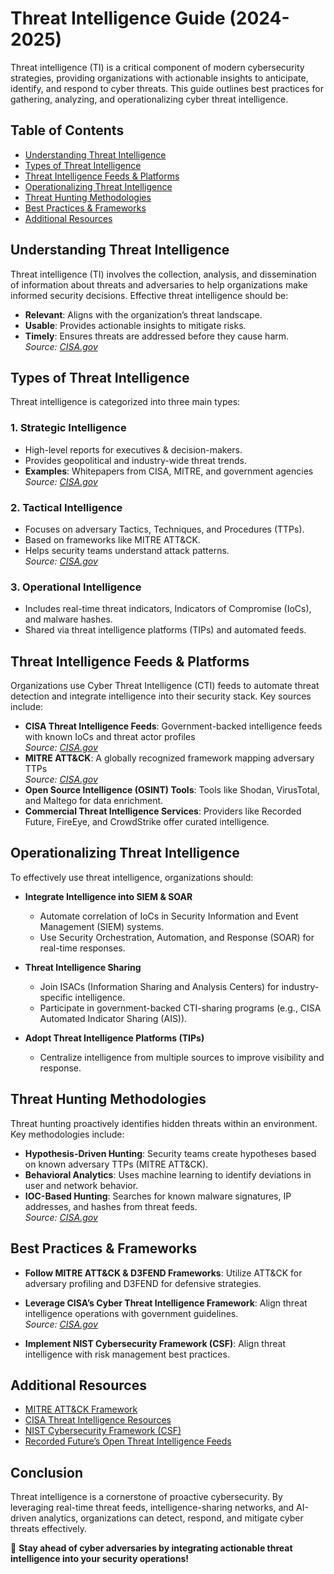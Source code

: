 # Threat Intelligence Guide (2024-2025)

Threat intelligence (TI) is a critical component of modern cybersecurity strategies, providing organizations with actionable insights to anticipate, identify, and respond to cyber threats. This guide outlines best practices for gathering, analyzing, and operationalizing cyber threat intelligence.

## Table of Contents
- [Understanding Threat Intelligence](#understanding-threat-intelligence)
- [Types of Threat Intelligence](#types-of-threat-intelligence)
- [Threat Intelligence Feeds & Platforms](#threat-intelligence-feeds-platforms)
- [Operationalizing Threat Intelligence](#operationalizing-threat-intelligence)
- [Threat Hunting Methodologies](#threat-hunting-methodologies)
- [Best Practices & Frameworks](#best-practices-frameworks)
- [Additional Resources](#additional-resources)

## Understanding Threat Intelligence
Threat intelligence (TI) involves the collection, analysis, and dissemination of information about threats and adversaries to help organizations make informed security decisions. Effective threat intelligence should be:
- **Relevant**: Aligns with the organization’s threat landscape.
- **Usable**: Provides actionable insights to mitigate risks.
- **Timely**: Ensures threats are addressed before they cause harm.  
  *Source: [CISA.gov](https://www.cisa.gov)*

## Types of Threat Intelligence
Threat intelligence is categorized into three main types:

### 1. Strategic Intelligence
- High-level reports for executives & decision-makers.
- Provides geopolitical and industry-wide threat trends.
- **Examples**: Whitepapers from CISA, MITRE, and government agencies  
  *Source: [CISA.gov](https://www.cisa.gov)*

### 2. Tactical Intelligence
- Focuses on adversary Tactics, Techniques, and Procedures (TTPs).
- Based on frameworks like MITRE ATT&CK.
- Helps security teams understand attack patterns.  
  *Source: [CISA.gov](https://www.cisa.gov)*

### 3. Operational Intelligence
- Includes real-time threat indicators, Indicators of Compromise (IoCs), and malware hashes.
- Shared via threat intelligence platforms (TIPs) and automated feeds.

## Threat Intelligence Feeds & Platforms
Organizations use Cyber Threat Intelligence (CTI) feeds to automate threat detection and integrate intelligence into their security stack. Key sources include:

- **CISA Threat Intelligence Feeds**: Government-backed intelligence feeds with known IoCs and threat actor profiles  
  *Source: [CISA.gov](https://www.cisa.gov)*
- **MITRE ATT&CK**: A globally recognized framework mapping adversary TTPs  
  *Source: [CISA.gov](https://www.cisa.gov)*
- **Open Source Intelligence (OSINT) Tools**: Tools like Shodan, VirusTotal, and Maltego for data enrichment.
- **Commercial Threat Intelligence Services**: Providers like Recorded Future, FireEye, and CrowdStrike offer curated intelligence.

## Operationalizing Threat Intelligence
To effectively use threat intelligence, organizations should:

- **Integrate Intelligence into SIEM & SOAR**
  - Automate correlation of IoCs in Security Information and Event Management (SIEM) systems.
  - Use Security Orchestration, Automation, and Response (SOAR) for real-time responses.

- **Threat Intelligence Sharing**
  - Join ISACs (Information Sharing and Analysis Centers) for industry-specific intelligence.
  - Participate in government-backed CTI-sharing programs (e.g., CISA Automated Indicator Sharing (AIS)).

- **Adopt Threat Intelligence Platforms (TIPs)**
  - Centralize intelligence from multiple sources to improve visibility and response.

## Threat Hunting Methodologies
Threat hunting proactively identifies hidden threats within an environment. Key methodologies include:

- **Hypothesis-Driven Hunting**: Security teams create hypotheses based on known adversary TTPs (MITRE ATT&CK).
- **Behavioral Analytics**: Uses machine learning to identify deviations in user and network behavior.
- **IOC-Based Hunting**: Searches for known malware signatures, IP addresses, and hashes from threat feeds.  
  *Source: [CISA.gov](https://www.cisa.gov)*

## Best Practices & Frameworks
- **Follow MITRE ATT&CK & D3FEND Frameworks**: Utilize ATT&CK for adversary profiling and D3FEND for defensive strategies.
- **Leverage CISA’s Cyber Threat Intelligence Framework**: Align threat intelligence operations with government guidelines.  
  *Source: [CISA.gov](https://www.cisa.gov)*

- **Implement NIST Cybersecurity Framework (CSF)**: Align threat intelligence with risk management best practices.

## Additional Resources
- [MITRE ATT&CK Framework](https://attack.mitre.org)
- [CISA Threat Intelligence Resources](https://www.cisa.gov/cyber-threat-intelligence)
- [NIST Cybersecurity Framework (CSF)](https://www.nist.gov/cybersecurity-framework)
- [Recorded Future’s Open Threat Intelligence Feeds](https://www.recordedfuture.com)

## Conclusion
Threat intelligence is a cornerstone of proactive cybersecurity. By leveraging real-time threat feeds, intelligence-sharing networks, and AI-driven analytics, organizations can detect, respond, and mitigate cyber threats effectively.

🚀 **Stay ahead of cyber adversaries by integrating actionable threat intelligence into your security operations!**
